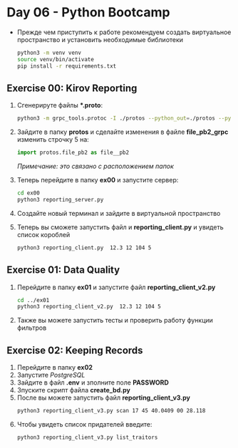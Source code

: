 # Day 06 - Python Bootcamp

* Прежде чем приступить к работе рекомендуем создать виртуальное пространство и установить необходимые библиотеки    
    ```bash 
    python3 -m venv venv
    source venv/bin/activate
    pip install -r requirements.txt
    ```

## Exercise 00: Kirov Reporting

1) Сгенерируте файлы __*.proto__:  
    ```bash 
    python3 -m grpc_tools.protoc -I ./protos --python_out=./protos --pyi_out=./protos  --grpc_python_out=./protos  ./protos/file.proto
    ```

2) Зайдите в папку __protos__ и сделайте изменения в файле __file_pb2_grpc__ изменить строчку 5 на:
    ```python 
    import protos.file_pb2 as file__pb2
    ```
    *Примечание: это связано с расположением папок*

3) Теперь перейдите в папку __ex00__ и запустите сервер:
    ```bash
    cd ex00
    python3 reporting_server.py  
    ```
4) Создайте новый терминал и зайдите в виртуальной пространство 
4) Теперь вы сможете запустить файл и __reporting_client.py__ и увидеть список короблей
    ```bash
    python3 reporting_client.py  12.3 12 104 5
    ```
## Exercise 01: Data Quality

1) Перейдите в папку __ех01__ и запустите файл __reporting_client_v2.py__
    ```bash
    cd ../ex01
    python3 reporting_client_v2.py  12.3 12 104 5
    ```
2) Также вы можете запустить тесты и проверить работу функции фильтров

## Exercise 02: Keeping Records
1) Перейдите в папку __ех02__
2) Запустите *PostgreSQL*
3) Зайдите в файл __.env__ и зполните поле __PASSWORD__ 
4) Зпуските скрипт файла __create_bd.py__
5) После вы можете запустить файл __reporting_client_v3.py__
    ```bash
    python3 reporting_client_v3.py scan 17 45 40.0409 00 28.118
    ```
6) Чтобы увидеть список придателей введите: 
    ```bash
    python3 reporting_client_v3.py list_traitors
    ```